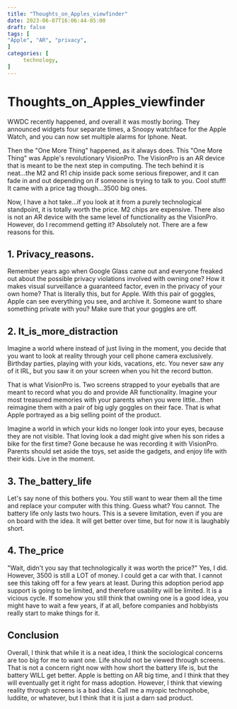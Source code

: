 ```yaml
---
title: "Thoughts_on_Apples_viewfinder"
date: 2023-06-07T16:06:44-05:00
draft: false
tags: [
"Apple", "AR", "privacy",
]
categories: [
     technology, 
]
---
```


# Thoughts_on_Apples_viewfinder

WWDC recently happened, and overall it was mostly boring. They announced widgets four separate times, a Snoopy watchface for the Apple Watch, and you can now set multiple alarms for Iphone. Neat.

Then the "One More Thing" happened, as it always does. This "One More Thing" was Apple's revolutionary VisionPro. The VisionPro is an AR device that is meant to be the next step in computing. The tech behind it is neat...the M2 and R1 chip inside pack some serious firepower, and it can fade in and out depending on if someone is trying to talk to you. Cool stuff! It came with a price tag though...3500 big ones.

Now, I have a hot take...if you look at it from a purely technological standpoint, it is totally worth the price. M2 chips are expensive. There also is not an AR device with the same level of functionality as the VisionPro. However, do I recommend getting it? Absolutely not. There are a few reasons for this.

## 1. Privacy_reasons.

Remember years ago when Google Glass came out and everyone freaked out about the possible privacy violations involved with owning one? How it makes visual surveillance a guaranteed factor, even in the privacy of your own home? That is literally this, but for Apple. With this pair of goggles, Apple can see everything you see, and archive it. Someone want to share something private with you? Make sure that your goggles are off.

## 2. It_is_more_distraction

Imagine a world where instead of just living in the moment, you decide that you want to look at reality through your cell phone camera exclusively. Birthday parties, playing with your kids, vacations, etc. You never saw any of it IRL, but you saw it on your screen when you hit the record button. 

That is what VisionPro is. Two screens strapped to your eyeballs that are meant to record what you do and provide AR functionality. Imagine your most treasured memories with your parents when you were little...then reimagine them with a pair of big ugly goggles on their face. That is what Apple portrayed as a big selling point of the product. 

Imagine a world in which your kids no longer look into your eyes, because they are not visible. That loving look a dad might give when his son rides a bike for the first time? Gone because he was recording it with VisionPro. Parents should set aside the toys, set aside the gadgets, and enjoy life with their kids. Live in the moment. 

## 3. The_battery_life

Let's say none of this bothers you. You still want to wear them all the time and replace your computer with this thing. Guess what? You cannot. The battery life only lasts two hours. This is a severe limitation, even if you are on board with the idea. It will get better over time, but for now it is laughably short.

## 4. The_price

"Wait, didn't you say that technologically it was worth the price?" Yes, I did. However, 3500 is still a LOT of money. I could get a car with that. I cannot see this taking off for a few years at least. During this adoption period app support is going to be limited, and therefore usability will be limited. It is a vicious cycle. If somehow you still think that owning one is a good idea, you might have to wait a few years, if at all, before companies and hobbyists really start to make things for it.


## Conclusion

Overall, I think that while it is a neat idea, I think the sociological concerns are too big for me to want one. Life should not be viewed through screens. That is not a concern right now with how short the battery life is, but the battery WILL get better. Apple is betting on AR big time, and I think that they will eventually get it right for mass adoption. However, I think that viewing reality through screens is a bad idea. Call me a myopic technophobe, luddite, or whatever, but I think that it is just a darn sad product.